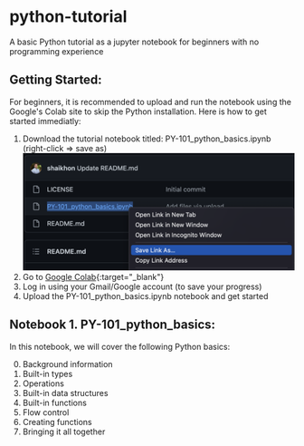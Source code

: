 # python-tutorial
A basic Python tutorial as a jupyter notebook for beginners with no programming experience

## Getting Started:
For beginners, it is recommended to upload and run the notebook using the Google's Colab site to skip the Python installation. Here is how to get started immediatly:

  1. Download the tutorial notebook titled: PY-101_python_basics.ipynb (right-click => save as) ![Download Notebook](images/download_notebook.png)
  3. Go to [Google Colab](https://colab.research.google.com/){:target="_blank"}
  4. Log in using your Gmail/Google account (to save your progress)
  5. Upload the PY-101_python_basics.ipynb notebook and get started

## Notebook 1. PY-101_python_basics:
In this notebook, we will cover the following Python basics:

  0. Background information
  1. Built-in types
  2. Operations
  3. Built-in data structures
  4. Built-in functions
  5. Flow control
  6. Creating functions
  7. Bringing it all together
